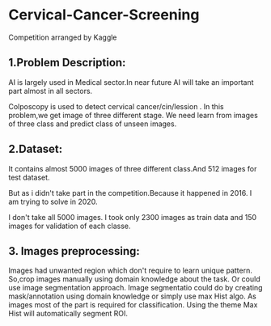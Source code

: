 # Cervical-Cancer-Screening
Competition arranged by Kaggle

## 1.Problem Description:

AI is largely used in Medical sector.In near future AI will take an important part almost in all sectors.

Colposcopy is used to detect cervical cancer/cin/lession . In this problem,we get image of three different stage. We need learn from images of three class and predict class of unseen images.

## 2.Dataset: 
 
It contains almost 5000 images of three different class.And 512 images for test dataset.

But as i didn't take part in the competition.Because it happened in 2016. I am trying to solve in 2020. 

I don't take all 5000 images. I took only 2300 images as train data and 150 images for validation of  each classe.

## 3. Images preprocessing:

Images had unwanted region which don't require to learn unique  pattern. So,crop images manually using domain knowledge about  the task. Or could use image segmentation approach. Image segmentatio could  do by creating mask/annotation using domain knowledge or simply use max Hist algo. As images most of the part is required for classification. Using the theme Max Hist will automatically segment ROI.
